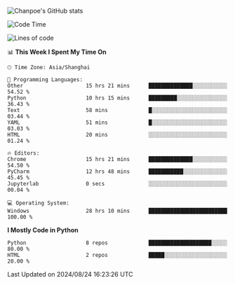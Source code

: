 ![Chanpoe's GitHub stats](https://github-readme-stats.vercel.app/api?username=Chanpoe&show_icons=true&count_private=true&theme=cobalt)

<!--START_SECTION:waka-->
![Code Time](http://img.shields.io/badge/Code%20Time-78%20hrs%2037%20mins-blue)

![Lines of code](https://img.shields.io/badge/From%20Hello%20World%20I%27ve%20Written-1.6%20million%20lines%20of%20code-blue)

📊 **This Week I Spent My Time On** 

```text
🕑︎ Time Zone: Asia/Shanghai

💬 Programming Languages: 
Other                    15 hrs 21 mins      ██████████████░░░░░░░░░░░   54.52 % 
Python                   10 hrs 15 mins      █████████░░░░░░░░░░░░░░░░   36.43 % 
Text                     58 mins             █░░░░░░░░░░░░░░░░░░░░░░░░   03.44 % 
YAML                     51 mins             █░░░░░░░░░░░░░░░░░░░░░░░░   03.03 % 
HTML                     20 mins             ░░░░░░░░░░░░░░░░░░░░░░░░░   01.24 % 

🔥 Editors: 
Chrome                   15 hrs 21 mins      ██████████████░░░░░░░░░░░   54.50 % 
PyCharm                  12 hrs 48 mins      ███████████░░░░░░░░░░░░░░   45.45 % 
Jupyterlab               0 secs              ░░░░░░░░░░░░░░░░░░░░░░░░░   00.04 % 

💻 Operating System: 
Windows                  28 hrs 10 mins      █████████████████████████   100.00 % 
```

**I Mostly Code in Python** 

```text
Python                   8 repos             ████████████████████░░░░░   80.00 % 
HTML                     2 repos             █████░░░░░░░░░░░░░░░░░░░░   20.00 % 
```




 Last Updated on 2024/08/24 16:23:26 UTC
<!--END_SECTION:waka-->
